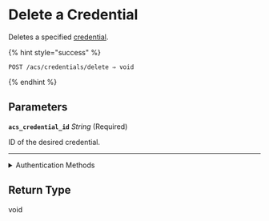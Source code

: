 # Delete a Credential

Deletes a specified [credential](../../../capability-guides/access-systems/managing-credentials.md).

{% hint style="success" %}
```
POST /acs/credentials/delete ⇒ void
```
{% endhint %}

## Parameters

**`acs_credential_id`** *String* (Required)

ID of the desired credential.

---


<details>

<summary>Authentication Methods</summary>

- API key
- Personal access token
  <br>Must also include the `seam-workspace` header in the request.
</details>

## Return Type

void
